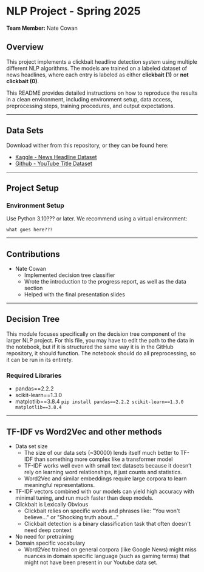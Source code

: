 # NLP Project - Spring 2025
**Team Member:** Nate Cowan

## Overview
This project implements a clickbait headline detection system using multiple different NLP algorithms. The models are trained on a labeled dataset of news headlines, where each entry is labeled as either **clickbait (1)** or **not clickbait (0)**.

This README provides detailed instructions on how to reproduce the results in a clean environment, including environment setup, data access, preprocessing steps, training procedures, and output expectations.

---

## Data Sets
Download wither from this repository, or they can be found here:
- [Kaggle - News Headline Dataset](https://www.kaggle.com/datasets/amananandrai/clickbait-dataset)
- [Github - YouTube Title Dataset](https://github.com/kaustubh0201/Clickbait-Classification/blob/main/youtube_dataset.csv)

---

## Project Setup

### Environment Setup

Use Python 3.10??? or later. We recommend using a virtual environment:

```
what goes here???
```

---

## Contributions
- Nate Cowan
  - Implemented decision tree classifier
  - Wrote the introduction to the progress report, as well as the data section
  - Helped with the final presentation slides

---

## Decision Tree
This module focuses specifically on the decision tree component of the larger NLP project. For this file, you may have to edit the path to the data in the notebook, but if it is structured the same way it is in the GitHub repository, it should function. The notebook should do all preprocessing, so it can be run in its entirety.

### Required Libraries
- pandas==2.2.2
- scikit-learn==1.3.0
- matplotlib==3.8.4
```pip install pandas==2.2.2 scikit-learn==1.3.0 matplotlib==3.8.4```
---

## TF-IDF vs Word2Vec and other methods
- Data set size
  - The size of our data sets (~30000) lends itself much better to TF-IDF than something more complex like a transformer model
  - TF-IDF works well even with small text datasets because it doesn’t rely on learning word relationships, it just counts and statistics.
  - Word2Vec and similar embeddings require large corpora to learn meaningful representations.
- TF-IDF vectors combined with our models can yield high accuracy with minimal tuning, and run much faster than deep models.
- Clickbait is Lexically Obvious
  - Clickbait relies on specific words and phrases like: "You won't believe..." or "Shocking truth about..."
  - Clickbait detection is a binary classification task that often doesn't need deep context
- No need for pretraining
- Domain specific vocabulary
  - Word2Vec trained on general corpora (like Google News) might miss nuances in domain specific language (such as gaming terms) that might not have been present in our Youtube data set.

